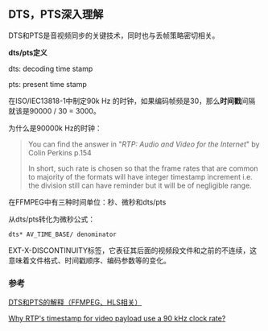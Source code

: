 ## DTS，PTS深入理解

DTS和PTS是音视频同步的关键技术，同时也与丢帧策略密切相关。

**dts/pts定义** 

dts: decoding time stamp

pts: present time stamp

在ISO/IEC13818-1中制定90k Hz 的时钟，如果编码帧频是30，那么**时间戳**间隔就该是90000 / 30 = 3000。 

 为什么是90000k Hz的时钟：

> You can find the answer in "*RTP: Audio and Video for the Internet*" by Colin Perkins p.154
>
> In short, such rate is chosen so that the frame rates that are common to majority of the formats will have integer timestamp increment i.e. the division still can have reminder but it will be of negligible range.

在FFMPEG中有三种时间单位：秒、微秒和dts/pts

从dts/pts转化为微秒公式：

```
dts* AV_TIME_BASE/ denominator
```

EXT-X-DISCONTINUITY标签，它表征其后面的视频段文件和之前的不连续，这意味着文件格式、时间戳顺序、编码参数等的变化。



### 参考

[DTS和PTS的解释（FFMPEG、HLS相关）](http://www.cnblogs.com/fpzeng/archive/2012/07/26/dts_pts.html)

[Why RTP's timestamp for video payload use a 90 kHz clock rate?](https://stackoverflow.com/questions/43845905/why-rtps-timestamp-for-video-payload-use-a-90-khz-clock-rate)